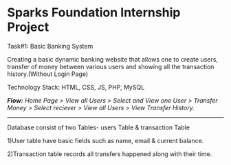 <strong><h1>Sparks Foundation Internship Project</h1></strong>

Task#1: Basic Banking System

Creating a basic dynamic banking website that allows one to create users, transfer of money between various users and showing all the transaction history.(Without Login Page)


Technology Stack: HTML, CSS, JS, PHP, MySQL


<em><strong>Flow:</strong> Home Page > View all Users > Select and View one User > Transfer Money > Select reciever > View all Users > View Transfer History.</em>

<hr>
Database consist of two Tables- users Table & transaction Table

1)User table have basic fields such as name, email & current balance.

2)Transaction table records all transfers happened along with their time.
</hr>
